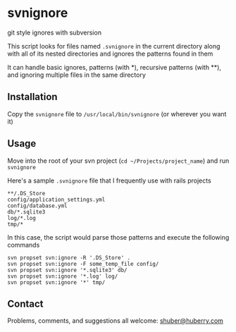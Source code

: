 # svnignore

git style ignores with subversion

This script looks for files named `.svnignore` in the current directory along with all of its nested directories and ignores the patterns found in them

It can handle basic ignores, patterns (with *), recursive patterns (with **), and ignoring multiple files in the same directory


## Installation

Copy the `svnignore` file to `/usr/local/bin/svnignore` (or wherever you want it)


## Usage

Move into the root of your svn project (`cd ~/Projects/project_name`) and run `svnignore`

Here's a sample `.svnignore` file that I frequently use with rails projects

	**/.DS_Store
	config/application_settings.yml
	config/database.yml
	db/*.sqlite3
	log/*.log
	tmp/*

In this case, the script would parse those patterns and execute the following commands

	svn propset svn:ignore -R '.DS_Store' .
	svn propset svn:ignore -F some_temp_file config/
	svn propset svn:ignore '*.sqlite3' db/
	svn propset svn:ignore '*.log' log/
	svn propset svn:ignore '*' tmp/


## Contact

Problems, comments, and suggestions all welcome: [shuber@huberry.com](mailto:shuber@huberry.com)